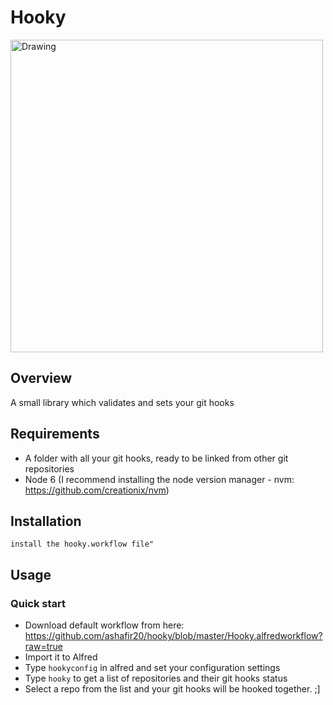 Hooky
=====

<img src="https://i.imgur.com/TmS25wM.png" alt="Drawing" style="width: 500px;"/>

## Overview
A small library which validates and sets your git hooks

## Requirements
* A folder with all your git hooks, ready to be linked from other git repositories
* Node 6 (I recommend installing the node version manager - nvm: https://github.com/creationix/nvm)

## Installation

```shell
install the hooky.workflow file"
```

## Usage
### Quick start
* Download default workflow from here: https://github.com/ashafir20/hooky/blob/master/Hooky.alfredworkflow?raw=true
* Import it to Alfred
* Type `hookyconfig` in alfred and set your configuration settings
* Type `hooky` to get a list of repositories and their git hooks status
* Select a repo from the list and your git hooks will be hooked together. ;]

